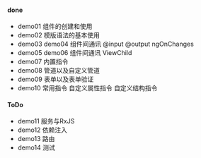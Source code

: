 #### done
* demo01 组件的创建和使用
* demo02 模版语法的基本使用
* demo03 demo04 组件间通讯 @input @output ngOnChanges
* demo05 demo06 组件间通讯 ViewChild
* demo07 内置指令
* demo08 管道以及自定义管道
* demo09 表单以及表单验证
* demo10 常用指令 自定义属性指令 自定义结构指令

#### ToDo
* demo11 服务与RxJS
* demo12 依赖注入
* demo13 路由
* demo14 测试
